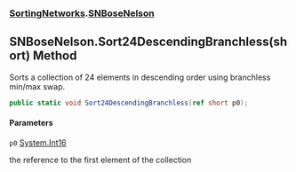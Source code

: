 ### [SortingNetworks](SortingNetworks.md 'SortingNetworks').[SNBoseNelson](SortingNetworks.SNBoseNelson.md 'SortingNetworks.SNBoseNelson')

## SNBoseNelson.Sort24DescendingBranchless(short) Method

Sorts a collection of 24 elements in descending order using branchless min/max swap.

```csharp
public static void Sort24DescendingBranchless(ref short p0);
```
#### Parameters

<a name='SortingNetworks.SNBoseNelson.Sort24DescendingBranchless(short).p0'></a>

`p0` [System.Int16](https://docs.microsoft.com/en-us/dotnet/api/System.Int16 'System.Int16')

the reference to the first element of the collection
